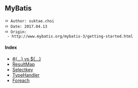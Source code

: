 ## MyBatis

```
ㅁ Author: suktae.choi
ㅁ Date: 2017.04.13
ㅁ Origin:
 - http://www.mybatis.org/mybatis-3/getting-started.html
```

#### Index
- [#{...} vs ${...}](https://github.com/agongi/study/tree/master/mybatis/%23-%24)
- [ResultMap](https://github.com/agongi/study/tree/master/mybatis/resultMap/)
- [Selectkey](https://github.com/agongi/study/tree/master/mybatis/selectkey/)
- [TypeHandler](http://www.mybatis.org/mybatis-3/configuration.html#typeHandlers)
- [Foreach](https://github.com/agongi/study/tree/master/mybatis/foreach/)
